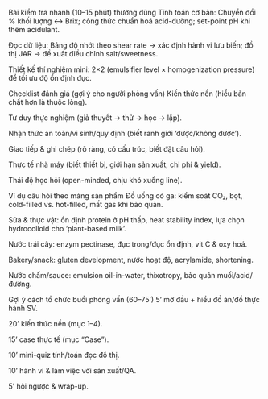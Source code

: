 Bài kiểm tra nhanh (10–15 phút) thường dùng
Tính toán cơ bản: Chuyển đổi % khối lượng ↔ Brix; công thức chuẩn hoá acid-đường; set-point pH khi thêm acidulant.

Đọc dữ liệu: Bảng độ nhớt theo shear rate → xác định hành vi lưu biến; đồ thị JAR → đề xuất điều chỉnh salt/sweetness.

Thiết kế thí nghiệm mini: 2×2 (emulsifier level × homogenization pressure) để tối ưu độ ổn định đục.

Checklist đánh giá (gợi ý cho người phỏng vấn)
Kiến thức nền (hiểu bản chất hơn là thuộc lòng).

Tư duy thực nghiệm (giả thuyết → thử → học → lặp).

Nhận thức an toàn/vi sinh/quy định (biết ranh giới ‘được/không được’).

Giao tiếp & ghi chép (rõ ràng, có cấu trúc, biết đặt câu hỏi).

Thực tế nhà máy (biết thiết bị, giới hạn sản xuất, chi phí & yield).

Thái độ học hỏi (open-minded, chịu khó xuống line).

Ví dụ câu hỏi theo mảng sản phẩm
Đồ uống có ga: kiểm soát CO₂, bọt, cold-filled vs. hot-filled, mất gas khi bảo quản.

Sữa & thực vật: ổn định protein ở pH thấp, heat stability index, lựa chọn hydrocolloid cho ‘plant-based milk’.

Nước trái cây: enzym pectinase, đục trong/đục ổn định, vit C & oxy hoá.

Bakery/snack: gluten development, nước hoạt độ, acrylamide, shortening.

Nước chấm/sauce: emulsion oil-in-water, thixotropy, bảo quản muối/acid/đường.

Gợi ý cách tổ chức buổi phỏng vấn (60–75’)
5’ mở đầu + hiểu đồ án/đồ thực hành SV.

20’ kiến thức nền (mục 1–4).

15’ case thực tế (mục “Case”).

10’ mini-quiz tính/toán đọc đồ thị.

10’ hành vi & làm việc với sản xuất/QA.

5’ hỏi ngược & wrap-up.